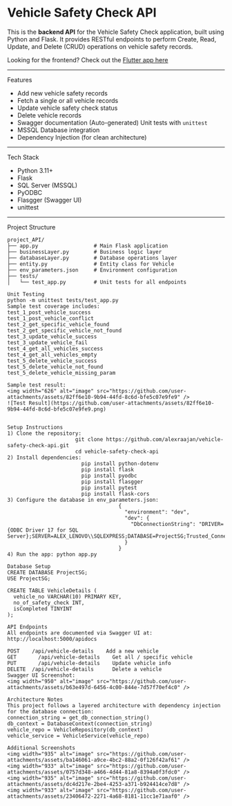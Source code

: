 # Vehicle Safety Check API

This is the **backend API** for the Vehicle Safety Check application, built using Python and Flask. It provides RESTful endpoints to perform Create, Read, Update, and Delete (CRUD) operations on vehicle safety records.

Looking for the frontend? Check out the [Flutter app here](https://github.com/alexraajan/vehicle-safety-check-flutter)

---

Features

- Add new vehicle safety records
- Fetch a single or all vehicle records
- Update vehicle safety check status
- Delete vehicle records
- Swagger documentation (Auto-generated)
  Unit tests with `unittest`
- MSSQL Database integration
- Dependency Injection (for clean architecture)

---

Tech Stack

- Python 3.11+
- Flask
- SQL Server (MSSQL)
- PyODBC
- Flasgger (Swagger UI)
- unittest

---

Project Structure

```plaintext
project_API/
├── app.py                  # Main Flask application
├── businessLayer.py        # Business logic layer
├── databaseLayer.py        # Database operations layer
├── entity.py               # Entity class for Vehicle
├── env_parameters.json     # Environment configuration
├── tests/
│   └── test_app.py         # Unit tests for all endpoints

Unit Testing
python -m unittest tests/test_app.py
Sample test coverage includes:
test_1_post_vehicle_success
test_1_post_vehicle_conflict
test_2_get_specific_vehicle_found
test_2_get_specific_vehicle_not_found
test_3_update_vehicle_success
test_3_update_vehicle_fail
test_4_get_all_vehicles_success
test_4_get_all_vehicles_empty
test_5_delete_vehicle_success
test_5_delete_vehicle_not_found
test_5_delete_vehicle_missing_param

Sample test result:
<img width="626" alt="image" src="https://github.com/user-attachments/assets/82ff6e10-9b94-44fd-8c6d-bfe5c07e9fe9" />
![Test Result](https://github.com/user-attachments/assets/82ff6e10-9b94-44fd-8c6d-bfe5c07e9fe9.png)


Setup Instructions
1) Clone the repository:
                      git clone https://github.com/alexraajan/vehicle-safety-check-api.git
                      cd vehicle-safety-check-api
2) Install dependencies:
                        pip install python-dotenv
                        pip install flask 
                        pip install pyodbc 
                        pip install flasgger 
                        pip install pytest
                        pip install flask-cors
3) Configure the database in env_parameters.json:
                                    {
                                      "environment": "dev",
                                      "dev": {
                                        "DbConnectionString": "DRIVER={ODBC Driver 17 for SQL Server};SERVER=ALEX_LENOVO\\SQLEXPRESS;DATABASE=ProjectSG;Trusted_Connection=yes"
                                      }
                                    }
4) Run the app: python app.py

Database Setup
CREATE DATABASE ProjectSG;
USE ProjectSG;

CREATE TABLE VehicleDetails (
  vehicle_no VARCHAR(10) PRIMARY KEY,
  no_of_safety_check INT,
  isCompleted TINYINT
);

API Endpoints
All endpoints are documented via Swagger UI at: http://localhost:5000/apidocs

POST    /api/vehicle-details    Add a new vehicle
GET 	  /api/vehicle-details	  Get all / specific vehicle
PUT 	  /api/vehicle-details    Update vehicle info
DELETE	/api/vehicle-details	  Delete a vehicle
Swagger UI Screenshot:
<img width="950" alt="image" src="https://github.com/user-attachments/assets/b63e497d-6456-4c00-844e-7d57f70ef4c0" />

Architecture Notes
This project follows a layered architecture with dependency injection for the database connection:
connection_string = get_db_connection_string()
db_context = DatabaseContext(connection_string)
vehicle_repo = VehicleRepository(db_context)
vehicle_service = VehicleService(vehicle_repo)

Additional Screenshots
<img width="935" alt="image" src="https://github.com/user-attachments/assets/ba146061-a9ce-4bc2-88a2-0f126f42af61" />
<img width="933" alt="image" src="https://github.com/user-attachments/assets/0757d348-a466-4d44-81a8-8394a0f3fdc0" />
<img width="935" alt="image" src="https://github.com/user-attachments/assets/dc4d217e-2be4-4253-a371-b924414ce7d8" />
<img width="933" alt="image" src="https://github.com/user-attachments/assets/23406472-2271-4a68-8181-11cc1e71aaf0" />






